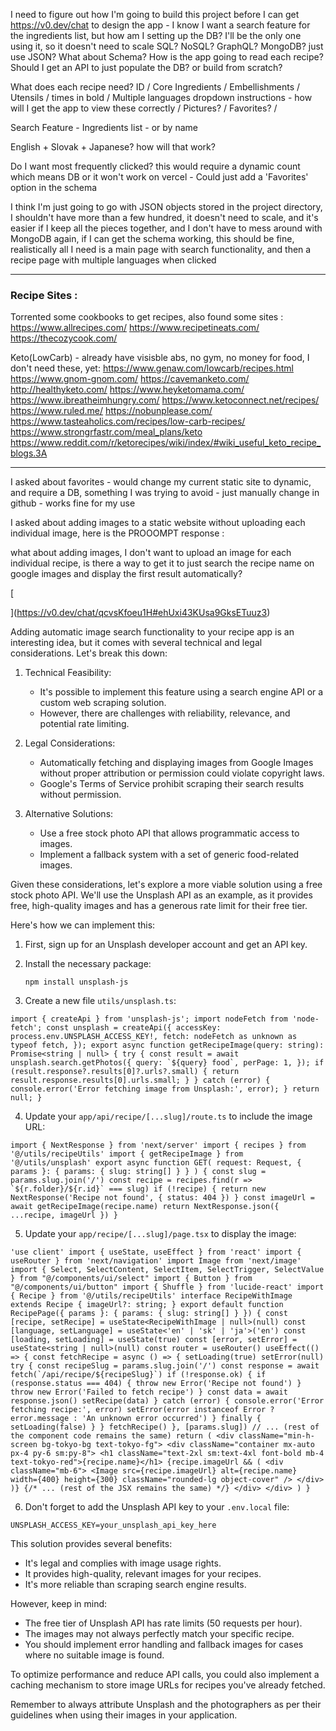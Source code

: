 I need to figure out how I'm going to build this project before I can get https://v0.dev/chat to design the app -
I know I want a search feature for the ingredients list, but how am I setting up the DB? I'll be the only one using it, so it doesn't need to scale
SQL? NoSQL? GraphQL? MongoDB? just use JSON? What about Schema? How is the app going to read each recipe?
Should I get an API to just populate the DB? or build from scratch?

What does each recipe need? ID / Core Ingredients / Embellishments / Utensils /  times in bold / Multiple languages dropdown instructions - how will I get the app to view these correctly / Pictures? / Favorites? / 

Search Feature - Ingredients list - or by name

English + Slovak + Japanese? how will that work?

Do I want most frequently clicked? this would require a dynamic count which means DB
or it won't work on vercel - Could just add a 'Favorites' option in the schema

I think I'm just going to go with JSON objects stored in the project directory, I shouldn't have more than a few hundred, it doesn't need to scale, and it's easier if I keep all the pieces together, and I don't have to mess around with MongoDB again, if I can get the schema working, this should be fine, realistically all I need is a main page with search functionality, and then a recipe page with multiple languages when clicked

- - -
### Recipe Sites :
Torrented some cookbooks to get recipes, also found some sites :
https://www.allrecipes.com/
https://www.recipetineats.com/
https://thecozycook.com/

Keto(LowCarb) - already have visisble abs, no gym, no money for food, I don't need these, yet:
https://www.genaw.com/lowcarb/recipes.html
https://www.gnom-gnom.com/
https://cavemanketo.com/
http://healthyketo.com/
https://www.heyketomama.com/
https://www.ibreatheimhungry.com/
https://www.ketoconnect.net/recipes/
https://www.ruled.me/
https://nobunplease.com/
https://www.tasteaholics.com/recipes/low-carb-recipes/
https://www.strongrfastr.com/meal_plans/keto
https://www.reddit.com/r/ketorecipes/wiki/index/#wiki_useful_keto_recipe_blogs.3A

- - - 
I asked about favorites - would change my current static site to dynamic, and require a DB, something I was trying to avoid - just manually change in github - works fine for my use 

I asked about adding images to a static website without uploading each individual image, here is the PROOOMPT response :

what about adding images, I don't want to upload an image for each individual recipe, is there a way to get it to just search the recipe name on google images and display the first result automatically?

[

](https://v0.dev/chat/qcvsKfoeu1H#ehUxi43KUsa9GksETuuz3)

Adding automatic image search functionality to your recipe app is an interesting idea, but it comes with several technical and legal considerations. Let's break this down:

1. Technical Feasibility:
    
    - It's possible to implement this feature using a search engine API or a custom web scraping solution.
    - However, there are challenges with reliability, relevance, and potential rate limiting.
2. Legal Considerations:
    
    - Automatically fetching and displaying images from Google Images without proper attribution or permission could violate copyright laws.
    - Google's Terms of Service prohibit scraping their search results without permission.
3. Alternative Solutions:
    
    - Use a free stock photo API that allows programmatic access to images.
    - Implement a fallback system with a set of generic food-related images.

Given these considerations, let's explore a more viable solution using a free stock photo API. We'll use the Unsplash API as an example, as it provides free, high-quality images and has a generous rate limit for their free tier.

Here's how we can implement this:

1. First, sign up for an Unsplash developer account and get an API key.
2. Install the necessary package:
    
    `npm install unsplash-js`
    
3. Create a new file `utils/unsplash.ts`:

``import { createApi } from 'unsplash-js'; import nodeFetch from 'node-fetch'; const unsplash = createApi({ accessKey: process.env.UNSPLASH_ACCESS_KEY!, fetch: nodeFetch as unknown as typeof fetch, }); export async function getRecipeImage(query: string): Promise<string | null> { try { const result = await unsplash.search.getPhotos({ query: `${query} food`, perPage: 1, }); if (result.response?.results[0]?.urls?.small) { return result.response.results[0].urls.small; } } catch (error) { console.error('Error fetching image from Unsplash:', error); } return null; }``

4. Update your `app/api/recipe/[...slug]/route.ts` to include the image URL:

``import { NextResponse } from 'next/server' import { recipes } from '@/utils/recipeUtils' import { getRecipeImage } from '@/utils/unsplash' export async function GET( request: Request, { params }: { params: { slug: string[] } } ) { const slug = params.slug.join('/') const recipe = recipes.find(r => `${r.folder}/${r.id}` === slug) if (!recipe) { return new NextResponse('Recipe not found', { status: 404 }) } const imageUrl = await getRecipeImage(recipe.name) return NextResponse.json({ ...recipe, imageUrl }) }``

5. Update your `app/recipe/[...slug]/page.tsx` to display the image:

``'use client' import { useState, useEffect } from 'react' import { useRouter } from 'next/navigation' import Image from 'next/image' import { Select, SelectContent, SelectItem, SelectTrigger, SelectValue } from "@/components/ui/select" import { Button } from "@/components/ui/button" import { Shuffle } from 'lucide-react' import { Recipe } from '@/utils/recipeUtils' interface RecipeWithImage extends Recipe { imageUrl?: string; } export default function RecipePage({ params }: { params: { slug: string[] } }) { const [recipe, setRecipe] = useState<RecipeWithImage | null>(null) const [language, setLanguage] = useState<'en' | 'sk' | 'ja'>('en') const [loading, setLoading] = useState(true) const [error, setError] = useState<string | null>(null) const router = useRouter() useEffect(() => { const fetchRecipe = async () => { setLoading(true) setError(null) try { const recipeSlug = params.slug.join('/') const response = await fetch(`/api/recipe/${recipeSlug}`) if (!response.ok) { if (response.status === 404) { throw new Error('Recipe not found') } throw new Error('Failed to fetch recipe') } const data = await response.json() setRecipe(data) } catch (error) { console.error('Error fetching recipe:', error) setError(error instanceof Error ? error.message : 'An unknown error occurred') } finally { setLoading(false) } } fetchRecipe() }, [params.slug]) // ... (rest of the component code remains the same) return ( <div className="min-h-screen bg-tokyo-bg text-tokyo-fg"> <div className="container mx-auto px-4 py-6 sm:py-8"> <h1 className="text-2xl sm:text-4xl font-bold mb-4 text-tokyo-red">{recipe.name}</h1> {recipe.imageUrl && ( <div className="mb-6"> <Image src={recipe.imageUrl} alt={recipe.name} width={400} height={300} className="rounded-lg object-cover" /> </div> )} {/* ... (rest of the JSX remains the same) */} </div> </div> ) }``

6. Don't forget to add the Unsplash API key to your `.env.local` file:

`UNSPLASH_ACCESS_KEY=your_unsplash_api_key_here`

This solution provides several benefits:

- It's legal and complies with image usage rights.
- It provides high-quality, relevant images for your recipes.
- It's more reliable than scraping search engine results.

However, keep in mind:

- The free tier of Unsplash API has rate limits (50 requests per hour).
- The images may not always perfectly match your specific recipe.
- You should implement error handling and fallback images for cases where no suitable image is found.

To optimize performance and reduce API calls, you could also implement a caching mechanism to store image URLs for recipes you've already fetched.

Remember to always attribute Unsplash and the photographers as per their guidelines when using their images in your application.
